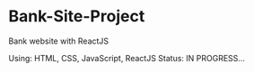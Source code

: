 # Bank-Site-Project
Bank website with ReactJS

Using: HTML, CSS, JavaScript, ReactJS
Status: IN PROGRESS...
